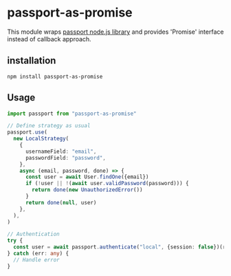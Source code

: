 # passport-as-promise

This module wraps [passport node.js
library](https://github.com/jaredhanson/passport) and provides 'Promise' interface instead of callback approach.

## installation

```shell
npm install passport-as-promise
```

## Usage

```ts
import passport from "passport-as-promise"

// Define strategy as usual
passport.use(
  new LocalStrategy(
    {
      usernameField: "email",
      passwordField: "password",
    },
    async (email, password, done) => {
      const user = await User.findOne({email})
      if (!user || !(await user.validPassword(password))) {
        return done(new UnauthorizedError())
      }
      return done(null, user)
    },
  ),
)

// Authentication
try {
  const user = await passport.authenticate("local", {session: false})(req, res)
} catch (err: any) {
  // Handle error
}
```
